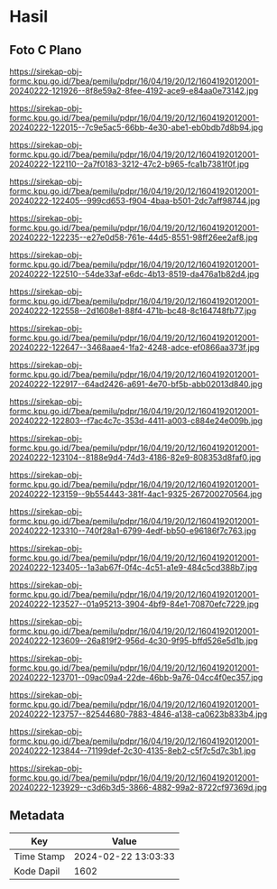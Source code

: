 # Hasil

## Foto C Plano

https://sirekap-obj-formc.kpu.go.id/7bea/pemilu/pdpr/16/04/19/20/12/1604192012001-20240222-121926--8f8e59a2-8fee-4192-ace9-e84aa0e73142.jpg

https://sirekap-obj-formc.kpu.go.id/7bea/pemilu/pdpr/16/04/19/20/12/1604192012001-20240222-122015--7c9e5ac5-66bb-4e30-abe1-eb0bdb7d8b94.jpg

https://sirekap-obj-formc.kpu.go.id/7bea/pemilu/pdpr/16/04/19/20/12/1604192012001-20240222-122110--2a7f0183-3212-47c2-b965-fca1b7381f0f.jpg

https://sirekap-obj-formc.kpu.go.id/7bea/pemilu/pdpr/16/04/19/20/12/1604192012001-20240222-122405--999cd653-f904-4baa-b501-2dc7aff98744.jpg

https://sirekap-obj-formc.kpu.go.id/7bea/pemilu/pdpr/16/04/19/20/12/1604192012001-20240222-122235--e27e0d58-761e-44d5-8551-98ff26ee2af8.jpg

https://sirekap-obj-formc.kpu.go.id/7bea/pemilu/pdpr/16/04/19/20/12/1604192012001-20240222-122510--54de33af-e6dc-4b13-8519-da476a1b82d4.jpg

https://sirekap-obj-formc.kpu.go.id/7bea/pemilu/pdpr/16/04/19/20/12/1604192012001-20240222-122558--2d1608e1-88f4-471b-bc48-8c164748fb77.jpg

https://sirekap-obj-formc.kpu.go.id/7bea/pemilu/pdpr/16/04/19/20/12/1604192012001-20240222-122647--3468aae4-1fa2-4248-adce-ef0866aa373f.jpg

https://sirekap-obj-formc.kpu.go.id/7bea/pemilu/pdpr/16/04/19/20/12/1604192012001-20240222-122917--64ad2426-a691-4e70-bf5b-abb02013d840.jpg

https://sirekap-obj-formc.kpu.go.id/7bea/pemilu/pdpr/16/04/19/20/12/1604192012001-20240222-122803--f7ac4c7c-353d-4411-a003-c884e24e009b.jpg

https://sirekap-obj-formc.kpu.go.id/7bea/pemilu/pdpr/16/04/19/20/12/1604192012001-20240222-123104--8188e9d4-74d3-4186-82e9-808353d8faf0.jpg

https://sirekap-obj-formc.kpu.go.id/7bea/pemilu/pdpr/16/04/19/20/12/1604192012001-20240222-123159--9b554443-381f-4ac1-9325-267200270564.jpg

https://sirekap-obj-formc.kpu.go.id/7bea/pemilu/pdpr/16/04/19/20/12/1604192012001-20240222-123310--740f28a1-6799-4edf-bb50-e96186f7c763.jpg

https://sirekap-obj-formc.kpu.go.id/7bea/pemilu/pdpr/16/04/19/20/12/1604192012001-20240222-123405--1a3ab67f-0f4c-4c51-a1e9-484c5cd388b7.jpg

https://sirekap-obj-formc.kpu.go.id/7bea/pemilu/pdpr/16/04/19/20/12/1604192012001-20240222-123527--01a95213-3904-4bf9-84e1-70870efc7229.jpg

https://sirekap-obj-formc.kpu.go.id/7bea/pemilu/pdpr/16/04/19/20/12/1604192012001-20240222-123609--26a819f2-956d-4c30-9f95-bffd526e5d1b.jpg

https://sirekap-obj-formc.kpu.go.id/7bea/pemilu/pdpr/16/04/19/20/12/1604192012001-20240222-123701--09ac09a4-22de-46bb-9a76-04cc4f0ec357.jpg

https://sirekap-obj-formc.kpu.go.id/7bea/pemilu/pdpr/16/04/19/20/12/1604192012001-20240222-123757--82544680-7883-4846-a138-ca0623b833b4.jpg

https://sirekap-obj-formc.kpu.go.id/7bea/pemilu/pdpr/16/04/19/20/12/1604192012001-20240222-123844--71199def-2c30-4135-8eb2-c5f7c5d7c3b1.jpg

https://sirekap-obj-formc.kpu.go.id/7bea/pemilu/pdpr/16/04/19/20/12/1604192012001-20240222-123929--c3d6b3d5-3866-4882-99a2-8722cf97369d.jpg


## Metadata

| Key        | Value               |
| ---------- | ------------------- |
| Time Stamp | 2024-02-22 13:03:33 |
| Kode Dapil | 1602                |



